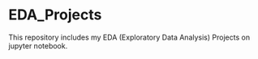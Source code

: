 # EDA_Projects
This repository includes my EDA (Exploratory Data Analysis) Projects on jupyter notebook.
